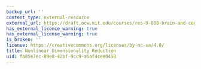 ```yaml
---
backup_url: ''
content_type: external-resource
external_url: https://draft.ocw.mit.edu/courses/res-9-008-brain-and-cognitive-sciences-computational-tutorials/pages/nonlinear-dimensionality-reduction/
has_external_licence_warning: true
has_external_license_warning: true
is_broken: ''
license: https://creativecommons.org/licenses/by-nc-sa/4.0/
title: Nonlinear Dimensionality Reduction
uid: fa85e7ec-89e8-42bf-9cc9-a6af4cee0458
---
```

